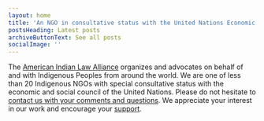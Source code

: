 ```yaml
---
layout: home
title: 'An NGO in consultative status with the United Nations Economic & Social Council (ECOSOC)'
postsHeading: Latest posts
archiveButtonText: See all posts
socialImage: ''
---
```

The [American Indian Law Alliance](/) organizes and advocates on behalf of and with Indigenous Peoples from around the world. We are one of less than 20 Indigenous NGOs with special consultative status with the economic and social council of the United Nations. Please do not hesitate to [contact us with your comments and questions](/contact/). We appreciate your interest in our work and encourage your [support](/give/).
